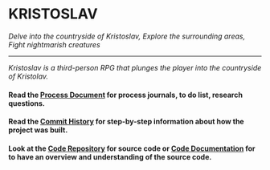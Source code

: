 # KRISTOSLAV  
_Delve into the countryside of Kristoslav, Explore the surrounding areas, Fight nightmarish creatures_

---

_Kristoslav is a third-person RPG that plunges the player into the countryside of Kristolav._ 

#### Read the [Process Document](https://bitbucket.org/btkgamedesign/kristoslav/src/master/Process/README.md) for process journals, to do list, research questions.
#### Read the [Commit History](https://bitbucket.org/btkgamedesign/kristoslav/commits/) for step-by-step information about how the project was built. 
#### Look at the [Code Repository](https://bitbucket.org/btkgamedesign/kristoslav/src/master/Kristoslav-project/) for source code or [Code Documentation](https://bitbucket.org/btkgamedesign/kristoslav/src/master/code-documentation/) for to have an overview and understanding of the source code.
